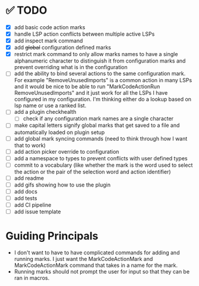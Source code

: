 # ✅ TODO

-   [x] add basic code action marks
-   [x] handle LSP action conflicts between multiple active LSPs
-   [x] add inspect mark command
-   [x] add ~~global~~ configuration defined marks
-   [x] restrict mark command to only allow marks names to have a single
        alphanumeric character to distinguish it from configuration marks and
        prevent overriding what is in the configuration
-   [ ] add the ability to bind several actions to the same configuration mark.
        For example "RemoveUnusedImports" is a common action in many LSPs and
        it would be nice to be able to run "MarkCodeActionRun RemoveUnusedImports"
        and it just work for all the LSPs I have configured in my configuration.
        I'm thinking either do a lookup based on lsp name or use a ranked list.
-   [ ] add a plugin checkhealth
    -   [ ] check if any configuration mark names are a single character
-   [ ] make capital letters signify global marks that get saved to a file and
        automatically loaded on plugin setup
-   [ ] add global mark syncing commands (need to think through how I want that
        to work)
-   [ ] add action picker override to configuration
-   [ ] add a namespace to types to prevent conflicts with user defined types
-   [ ] commit to a vocabulary (like whether the mark is the word used to select
        the action or the pair of the selection word and action identifier)
-   [ ] add readme
-   [ ] add gifs showing how to use the plugin
-   [ ] add docs
-   [ ] add tests
-   [ ] add CI pipeline
-   [ ] add issue template

# Guiding Principals

-   I don't want to have to have complicated commands for adding and running marks.
    I just want the MarkCodeActionMark and MarkCodeActionMark command that takes
    in a name for the mark.
-   Running marks should not prompt the user for input so that they can be ran in
    macros.
